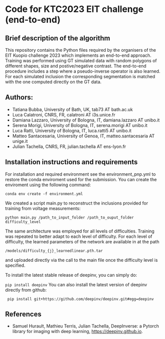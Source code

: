 # Code for KTC2023 EIT challenge (end-to-end)


## Brief description of the algorithm
This repository contains the Python files required by the organisers of the EIT Kuopio challenge 2023 which implements an end-to-end approach.
Training was performed using GT simulated data with random polygons of different shapes, size and postive/negative contrast. The end-to-end procedure includes a step where a pseudo-inverse operator is also learned. For each simulated inclusion the corresponding segmentation is matched with the one computed directly on the GT data.

## Authors:
- Tatiana Bubba, University of Bath, UK, tab73 AT bath.ac.uk
- Luca Calatroni, CNRS, FR, calatroni AT i3s.unice.fr
- Damiana Lazzaro, University of Bologna, IT, damiana.lazzaro AT unibo.it 
- Serena Morigi, University of Bologna, IT, serena.morigi AT unibo.it 
- Luca Ratti, University of Bologna, IT, luca.ratti5 AT unibo.it
- Matteo Santacesaria, University of Genoa, IT, matteo.santacesaria AT unige.it 
- Julian Tachella, CNRS, FR, julian.tachella AT ens-lyon.fr

## Installation instructions and requirements

For installation and required environment see the environment_pnp.yml to restore the conda enviroment used for the submission. 
You can create the enviroment using the following command:

```conda env create -f environment.yml```

We created a script main.py to reconstruct the inclusions provided for training from voltage measurements:

```python main.py /path_to_input_folder /path_to_ouput_folder difficulty_level```

The same architecture was employed for all levels of difficulties. Training was repeated to better adapt to each level of difficulty. For each level of difficulty, the learned parameters of the network are available in at the path

```/models/difficulty_{j}_learnedlinear.pth.tar ```

and uploaded directly via the call to the main file once the difficulty level is specified.

To install the latest stable release of deepinv, you can simply do:

```pip install deepinv```
You can also install the latest version of deepinv directly from github:

``` pip install git+https://github.com/deepinv/deepinv.git#egg=deepinv``` 

## References

* Samuel Hurault, Mathieu Terris, Julian Tachella, DeepInverse: a Pytorch library for imaging with deep learning, https://deepinv.github.io.
